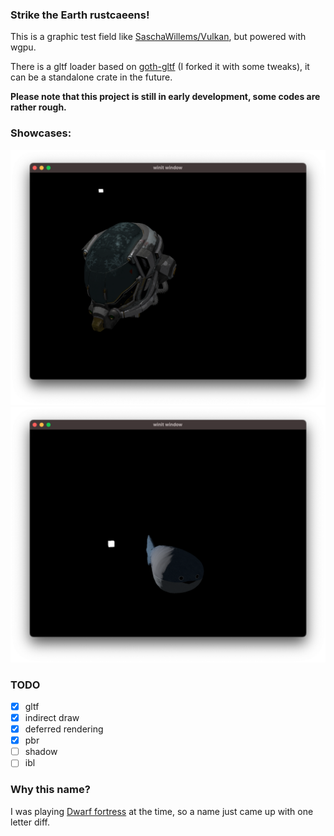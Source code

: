 ### Strike the Earth rustcaeens!

This is a graphic test field like [SaschaWillems/Vulkan](https://github.com/SaschaWillems/Vulkan), but powered with wgpu.

There is a gltf loader based on [goth-gltf](https://github.com/expenses/goth-gltf) (I forked it with some tweaks), it can be a standalone crate in the future.

**Please note that this project is still in early development, some codes are rather rough.**

### Showcases:

![helmet](assets/showcase/helmet.png)
![sacabam](assets/showcase/sacabam.png)


### TODO
- [x] gltf
- [x] indirect draw
- [x] deferred rendering
- [x] pbr
- [ ] shadow
- [ ] ibl

### Why this name?
I was playing [Dwarf fortress](https://store.steampowered.com/app/975370/Dwarf_Fortress/) at the time, so a name just came up with one letter diff.